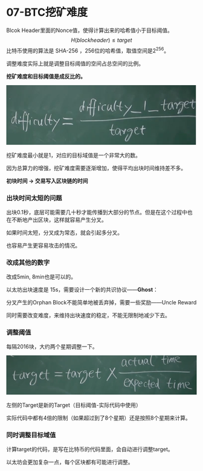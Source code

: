 # 07-BTC挖矿难度

Blcok Header里面的Nonce值，使得计算出来的哈希值小于目标阈值。
$$
H(block header) \le target
$$
比特币使用的算法是 SHA-256 ，256位的哈希值，取值空间是$2^{256}$。

调整难度实际上就是调整目标阈值的空间占总空间的比例。

**挖矿难度和目标阈值是成反比的。**

![image-20200427124531154](README/image-20200427124531154.png)

挖矿难度最小就是1，对应的目标域值是一个非常大的数。

因为总算力的增强，挖矿难度需要逐渐增加，使得平均出块时间维持差不多。

**初块时间 -> 交易写入区块链的时间**

### 出块时间太短的问题

出块0.1秒，底层可能需要几十秒才能传播到大部分的节点。但是在这个过程中也在不断地产出区块，这样就容易产生分叉。

如果时间太短，分叉成为常态，就会引起多分叉。

也容易产生更容易攻击的情况。

### 改成其他的数字

改成5min, 8min也是可以的。

以太坊出块速度是 15s，需要设计一个新的共识协议——**Ghost**：

分叉产生的Orphan Block不能简单地被丢弃掉，需要一些奖励——Uncle Reward

同时需要改变难度，来维持出块速度的稳定，不能无限制地减少下去。

### 调整阈值

每隔2016块，大约两个星期调整一下。

![image-20200427131024516](README/image-20200427131024516.png)

左侧的Target是新的Target（目标阈值-实际代码中使用）

实际代码中都有4倍的限制（如果超过到了8个星期）还是按照8个星期来计算。

### 同时调整目标域值

计算target的代码，是写在比特币的代码里面，会自动进行调整target。

以太坊会更加复杂一点，每个区块都有可能进行调整。

